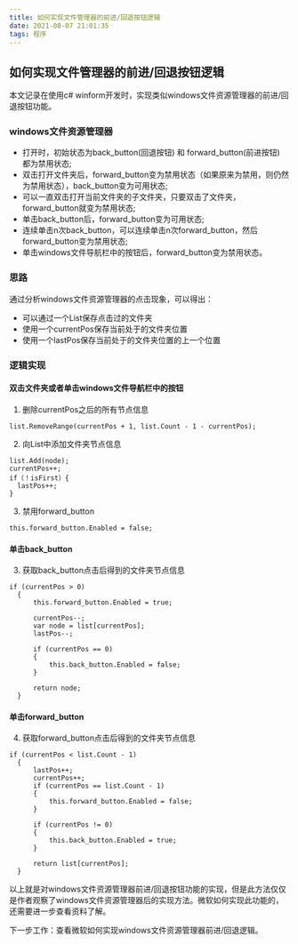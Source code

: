 ```yaml
---
title: 如何实现文件管理器的前进/回退按钮逻辑
date: 2021-08-07 21:01:35
tags: 程序 
---
```


## 如何实现文件管理器的前进/回退按钮逻辑

本文记录在使用c# winform开发时，实现类似windows文件资源管理器的前进/回退按钮功能。

### windows文件资源管理器

+ 打开时，初始状态为back_button(回退按钮) 和 forward_button(前进按钮) 都为禁用状态;
+ 双击打开文件夹后，forward_button变为禁用状态（如果原来为禁用，则仍然为禁用状态），back_button变为可用状态;
+ 可以一直双击打开当前文件夹的子文件夹，只要双击了文件夹，forward_button就变为禁用状态;
+ 单击back_button后，forward_button变为可用状态;
+ 连续单击n次back_button，可以连续单击n次forward_button，然后forward_button变为禁用状态;
+ 单击windows文件导航栏中的按钮后，forward_button变为禁用状态。

### 思路

通过分析windows文件资源管理器的点击现象，可以得出：
+ 可以通过一个List保存点击过的文件夹
+ 使用一个currentPos保存当前处于的文件夹位置
+ 使用一个lastPos保存当前处于的文件夹位置的上一个位置

### 逻辑实现
#### 双击文件夹或者单击windows文件导航栏中的按钮
1. 删除currentPos之后的所有节点信息

```
list.RemoveRange(currentPos + 1, list.Count - 1 - currentPos);
```

2. 向List中添加文件夹节点信息

```
list.Add(node);
currentPos++;
if（！isFirst）{
  lastPos++;
}
```

3. 禁用forward_button

```
this.forward_button.Enabled = false;
```

#### 单击back_button
3. 获取back_button点击后得到的文件夹节点信息

```
if (currentPos > 0)
  {
      this.forward_button.Enabled = true;

      currentPos--;
      var node = list[currentPos];
      lastPos--;

      if (currentPos == 0)
      {
          this.back_button.Enabled = false;
      }

      return node;
  }
```

#### 单击forward_button
4. 获取forward_button点击后得到的文件夹节点信息

```
if (currentPos < list.Count - 1)
  {
      lastPos++;
      currentPos++;
      if (currentPos == list.Count - 1)
      {
          this.forward_button.Enabled = false;
      }

      if (currentPos != 0)
      {
          this.back_button.Enabled = true;
      }

      return list[currentPos];
  }
```

以上就是对windows文件资源管理器前进/回退按钮功能的实现，但是此方法仅仅是作者观察了windows文件资源管理器后的实现方法。微软如何实现此功能的，还需要进一步查看资料了解。

下一步工作：查看微软如何实现windows文件资源管理器前进/回退逻辑。
